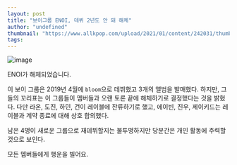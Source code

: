 ```yaml
---
layout: post
title: "보이그룹 ENOI, 데뷔 2년도 안 돼 해체"
author: "undefined"
thumbnail: "https://www.allkpop.com/upload/2021/01/content/242031/thumb/1611538311-20210124-enoi.jpg"
tags: 
---
```



![image](https://www.allkpop.com/upload/2021/01/content/242031/1611538311-20210124-enoi.jpg)

ENOI가 해체되었습니다.

이 보이 그룹은 2019년 4월에 `bloom`으로 데뷔했고 3개의 앨범을 발매했다. 하지만, 그들의 꼬리표는 이 그룹들이 멤버들과 오랜 토론 끝에 해체하기로 결정했다는 것을 밝혔다. 다만 라온, 도진, 하민, 건이 레이블에 잔류하기로 했고, 에이빈, 진우, 제이키드는 레이블과 계약 종료에 대해 상호 합의했다.

남은 4명이 새로운 그룹으로 재데뷔할지는 불투명하지만 당분간은 개인 활동에 주력할 것으로 보인다.

모든 멤버들에게 행운을 빌어요.